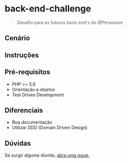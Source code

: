 # back-end-challenge

> Desafio para os futuros back-end's do @Personare

## Cenário

## Instruções

## Pré-requisitos

- PHP >= 5.6
- Orientação a objetos
- Test Driven Development

## Diferenciais

- Boa documentação
- Utilizar DDD (Domain Driven Design)

## Dúvidas

Se surgir alguma dúvida, [abra uma issue.](./issues/new)
